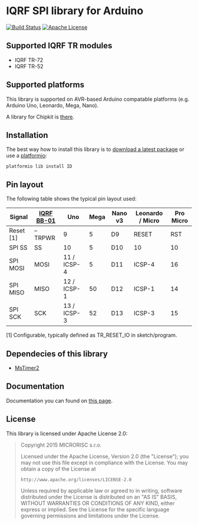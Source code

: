 # IQRF SPI library for Arduino

[![Build Status](https://travis-ci.org/iqrfsdk/clibiqrf-arduino.svg?branch=master)](https://travis-ci.org/iqrfsdk/clibiqrf-arduino)
[![Apache License](http://img.shields.io/badge/license-APACHE2-blue.svg)](LICENSE)

## Supported IQRF TR modules
 * IQRF TR-72
 * IQRF TR-52

## Supported platforms
This library is supported on AVR-based Arduino compatable platforms (e.g. Arduino Uno, Leonardo, Mega, Nano).

A library for Chipkit is [there](https://github.com/iqrfsdk/clibiqrf-chipkit).

## Installation
The best way how to install this library is to [download a latest package](https://github.com/iqrfsdk/clibiqrf-arduino/releases) or use a [platformio](https://github.com/platformio/platformio):

```
platformio lib install ID
```
## Pin layout
The following table shows the typical pin layout used:

|  Signal   | [IQRF BB-01](http://eshop.iqrf.org/products/detail/IQRF-BB-01) |     Uno     | Mega | Nano v3 | Leonardo / Micro | Pro Micro |
| --------- | -------------------------------------------------------------- | ----------- | ---- | ------- | ---------------- | --------- |
| Reset [1] |                             –TRPWR                             |      9      |   5  |    D9   |      RESET       |    RST    |
|  SPI SS   |                               SS                               |      10     |  5   |   D10   |        10        |    10     |
|  SPI MOSI |                              MOSI                              | 11 / ICSP-4 |  5   |   D11   |      ICSP-4      |    16     |
|  SPI MISO |                              MISO                              | 12 / ICSP-1 |  50  |   D12   |      ICSP-1      |    14     |
|  SPI SCK  |                              SCK                               | 13 / ICSP-3 |  52  |   D13   |      ICSP-3      |    15     |

[1] Configurable, typically defined as TR_RESET_IO in sketch/program.

## Dependecies of this library
 * [MsTimer2](https://github.com/PaulStoffregen/MsTimer2)

## Documentation
Documentation you can found on [this page](https://iqrfsdk.github.io/clibiqrf-arduino/).

## License
This library is licensed under Apache License 2.0:

 > Copyright 2015 MICRORISC s.r.o.
 >
 > Licensed under the Apache License, Version 2.0 (the "License");
 > you may not use this file except in compliance with the License.
 > You may obtain a copy of the License at
 >
 >     http://www.apache.org/licenses/LICENSE-2.0
 >
 > Unless required by applicable law or agreed to in writing, software
 > distributed under the License is distributed on an "AS IS" BASIS,
 > WITHOUT WARRANTIES OR CONDITIONS OF ANY KIND, either express or implied.
 > See the License for the specific language governing permissions and
 > limitations under the License.
